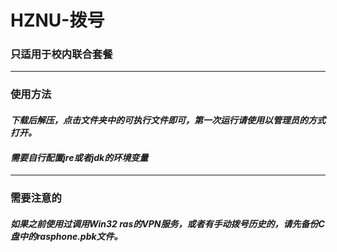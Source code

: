 # HZNU-拨号
### 只适用于校内联合套餐
---
### 使用方法
#### ***下载后解压，点击文件夹中的可执行文件即可，第一次运行请使用以管理员的方式打开。***
#### ***需要自行配置jre或者jdk的环境变量***
---
### 需要注意的
#### ***如果之前使用过调用Win32 ras的VPN服务，或者有手动拨号历史的，请先备份C盘中的rasphone.pbk文件。***